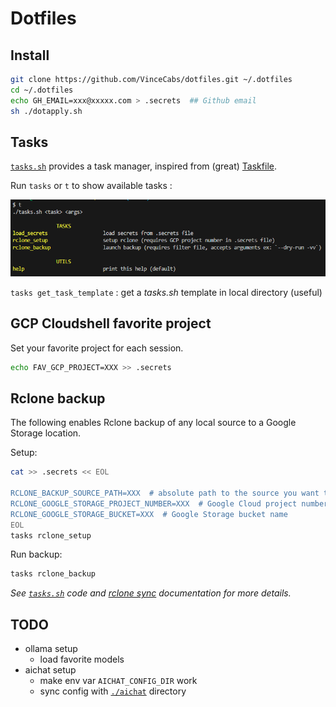 # Dotfiles

## Install

```sh
git clone https://github.com/VinceCabs/dotfiles.git ~/.dotfiles
cd ~/.dotfiles
echo GH_EMAIL=xxx@xxxxx.com > .secrets  ## Github email
sh ./dotapply.sh
```

## Tasks

[`tasks.sh`](tasks.sh) provides a task manager, inspired from (great) [Taskfile](https://github.com/adriancooney/Taskfile).

Run `tasks` or  `t` to show available tasks :

![example of available task as shown in bash](img/tasks_help.png)

`tasks get_task_template` : get a *tasks.sh* template in local directory (useful)

## GCP Cloudshell favorite project

Set your favorite project for each session.

```sh
echo FAV_GCP_PROJECT=XXX >> .secrets
```

## Rclone backup

The following enables Rclone backup of any local source to a Google Storage location.

Setup:

```sh
cat >> .secrets << EOL

RCLONE_BACKUP_SOURCE_PATH=XXX  # absolute path to the source you want to backup
RCLONE_GOOGLE_STORAGE_PROJECT_NUMBER=XXX  # Google Cloud project number
RCLONE_GOOGLE_STORAGE_BUCKET=XXX  # Google Storage bucket name
EOL
tasks rclone_setup
```

Run backup:

```sh
tasks rclone_backup
```

*See [`tasks.sh`](tasks.sh) code and [rclone sync](https://rclone.org/commands/rclone_sync/) documentation for more details.*

## TODO

* ollama setup
  * load favorite models
* aichat setup
  * make env var `AICHAT_CONFIG_DIR` work
  * sync config with [`./aichat`](./aichat/) directory